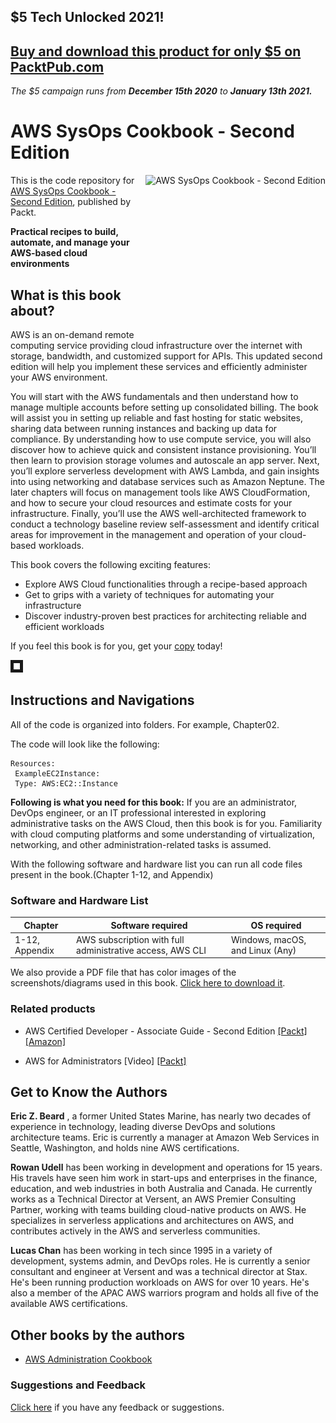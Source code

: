 ## $5 Tech Unlocked 2021!
[Buy and download this product for only $5 on PacktPub.com](https://www.packtpub.com/)
-----
*The $5 campaign         runs from __December 15th 2020__ to __January 13th 2021.__*

# AWS SysOps Cookbook - Second Edition

<a href="https://www.packtpub.com/cloud-networking/aws-administration-cookbook-second-edition#utm_source=github&utm_medium=repository&utm_campaign=9781838550189"><img src="https://www.packtpub.com/media/catalog/product/cache/e4d64343b1bc593f1c5348fe05efa4a6/9/7/9781838550189-original.jpeg" alt="AWS SysOps Cookbook - Second Edition" height="256px" align="right"></a>

This is the code repository for [AWS SysOps Cookbook - Second Edition](https://www.packtpub.com/cloud-networking/aws-administration-cookbook-second-edition#utm_source=github&utm_medium=repository&utm_campaign=9781838550189), published by Packt.

**Practical recipes to build, automate, and manage your AWS-based cloud environments**

## What is this book about?
AWS is an on-demand remote computing service providing cloud infrastructure over the internet with storage, bandwidth, and customized support for APIs. This updated second edition will help you implement these services and efficiently administer your AWS environment.

You will start with the AWS fundamentals and then understand how to manage multiple accounts before setting up consolidated billing. The book will assist you in setting up reliable and fast hosting for static websites, sharing data between running instances and backing up data for compliance. By understanding how to use compute service, you will also discover how to achieve quick and consistent instance provisioning. You’ll then learn to provision storage volumes and autoscale an app server. Next, you’ll explore serverless development with AWS Lambda, and gain insights into using networking and database services such as Amazon Neptune. The later chapters will focus on management tools like AWS CloudFormation, and how to secure your cloud resources and estimate costs for your infrastructure. Finally, you’ll use the AWS well-architected framework to conduct a technology baseline review self-assessment and identify critical areas for improvement in the management and operation of your cloud-based workloads.

This book covers the following exciting features:
* Explore AWS Cloud functionalities through a recipe-based approach
* Get to grips with a variety of techniques for automating your infrastructure
* Discover industry-proven best practices for architecting reliable and efficient workloads

If you feel this book is for you, get your [copy](https://www.amazon.com/dp/1838550186) today!

<a href="https://www.packtpub.com/?utm_source=github&utm_medium=banner&utm_campaign=GitHubBanner"><img src="https://raw.githubusercontent.com/PacktPublishing/GitHub/master/GitHub.png" alt="https://www.packtpub.com/" border="5" /></a>

## Instructions and Navigations
All of the code is organized into folders. For example, Chapter02.

The code will look like the following:
```
Resources:
 ExampleEC2Instance:
 Type: AWS:EC2::Instance
```

**Following is what you need for this book:**
If you are an administrator, DevOps engineer, or an IT professional interested in exploring administrative tasks on the AWS Cloud, then this book is for you. Familiarity with cloud computing platforms and some understanding of virtualization, networking, and other administration-related tasks is assumed.

With the following software and hardware list you can run all code files present in the book.(Chapter 1-12, and Appendix)

### Software and Hardware List

| Chapter  | Software required                   | OS required                        |
| -------- | ------------------------------------| -----------------------------------|
| 1-12, Appendix        | AWS subscription with full administrative access, AWS CLI                     | Windows, macOS, and Linux (Any) |

We also provide a PDF file that has color images of the screenshots/diagrams used in this book. [Click here to download it](https://static.packt-cdn.com/downloads/9781838550189_ColorImages.pdf).


### Related products <Other books you may enjoy>
* AWS Certified Developer - Associate Guide - Second Edition [[Packt]](https://www.packtpub.com/virtualization-and-cloud/aws-certified-developer-associate-guide-second-edition#utm_source=github&utm_medium=repository&utm_campaign=9781789617313) [[Amazon]](https://www.amazon.com/dp/1789617316)

* AWS for Administrators [Video] [[Packt]](https://www.packtpub.com/virtualization-and-cloud/aws-administrators-video#utm_source=github&utm_medium=repository&utm_campaign=9781786463197)

## Get to Know the Authors
**Eric Z. Beard**
, a former United States Marine, has nearly two decades of experience in
technology, leading diverse DevOps and solutions architecture teams. Eric is currently a
manager at Amazon Web Services in Seattle, Washington, and holds nine AWS
certifications.

**Rowan Udell**
has been working in development and operations for 15 years. His travels
have seen him work in start-ups and enterprises in the finance, education, and web
industries in both Australia and Canada. He currently works as a Technical Director at
Versent, an AWS Premier Consulting Partner, working with teams building cloud-native
products on AWS. He specializes in serverless applications and architectures on AWS, and
contributes actively in the AWS and serverless communities.

**Lucas Chan**
has been working in tech since 1995 in a variety of development, systems
admin, and DevOps roles. He is currently a senior consultant and engineer at Versent and
was a technical director at Stax. He's been running production workloads on AWS for over
10 years. He's also a member of the APAC AWS warriors program and holds all five of the
available AWS certifications.

## Other books by the authors
* [AWS Administration Cookbook](https://www.packtpub.com/virtualization-and-cloud/aws-administration-cookbook#utm_source=github&utm_medium=repository&utm_campaign=9781787127630)


### Suggestions and Feedback
[Click here](https://docs.google.com/forms/d/e/1FAIpQLSdy7dATC6QmEL81FIUuymZ0Wy9vH1jHkvpY57OiMeKGqib_Ow/viewform) if you have any feedback or suggestions.



